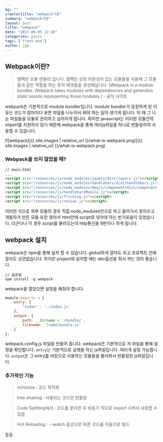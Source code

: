 ```yaml
---
bg: ""
crawlertitle: "webpack기본"
summary: "webpack기본"
layout: post
title: "webpack"
date: "2017-09-05 12:30"
categories: posts
tags: ['front-end']
author: jgb
---
```


## Webpack이란?
> 웹팩은 모듈 번들러 입니다.
웹팩은 상호 의존성이 있는 모듈들을 사용해 그 모듈들과 같은 역할을 하는 정적 에셋들을 생성해냅니다.
(Webpack is a module bundler. Webpack takes modules with dependencies and generates static assets representing those modules.) - 공식 사이트

webpack은 기본적으로 module bundler입니다.
module bundler가 등장하게 된 이유는 코드가 많아지다 보면 파일을 나누어서 짜야 하는 일이
생기게 됩니다. 이 때 그 나눈 파일들을 모듈로 관리하고 싶어지게 됩니다.
하지만 javascript는 이러한 모듈간의 import를 지원하지 않기 때문에 webpack을 통해 여러js파일을
하나로 번들링하여 사용할 수 있습니다.

[![webpack]({{ site.images | relative_url }}/what-is-webpack.png)]({{ site.images | relative_url }}/what-is-webpack.png)


### Webpack을 쓰지 않았을 때?
```html
// main.html
...
<script src="/resources/js/node_modules/jquery/dist/jquery.js"></script>
<script src="/resources/js/node_modules/handlebars/dist/handlebars.js"></script>
<script src="/resources/js/node_modules/@egjs/component/dist/component.js"></script>
<script src="/resources/js/handlebarsModule.js"></script>
<script src="/resources/js/flicking.js"></script>
<script src="/resources/js/review.js"></script>
```
이러한 식으로 외부 모듈의 경우 직접 node_modules안으로 파고 들어가서 찾아쓰고
개발자가 만든 모듈 또한 찾아서 html안에 script로 넣어야 하는 번거로움이 있었습니다.
더군다나 이 경우 script를 불러오는데 http통신을 6번이나 하게 됩니다.

## webpack 설치
webpack은 npm을 통해 설치 할 수 있습니다.
global하게 깔아도 되고 프로젝트 안에 깔아도 상관없습니다.
하지만 project에 설치할 때는 dev옵션을 줘서 까는 것이 좋습니다.
```
// 글로벌
npm install -g webpack
```
webpack을 깔았으면 설정을 해줘야 합니다.
```javascript
module.exports = {
    entry: {
        "index" : './index.js'
    },
    output: {
        path: __dirname + '/bundle/',
        filename: '[name]bundle.js'
    }
};
```
webpack.config.js 파일을 만들어 줍니다.
webpack은 기본적으로 저 파일을 통해 설정을 확인합니다.
`entry`는 기본적으로 실행을 하는 js파일입니다.
여러개 설정 가능합니다.
`output`은 그 entry를 바탕으로 사용하는 모듈들을 불러와서 번들링한 js파일입니다.

### 추가적인 기능

> minimize : 코드 최적화

> tree shaking : 사용되는 코드만 번들링

> Code Splitting에서 : 코드를 분리한 후 비동기 적으로 import 시켜서 사용할 수 있음

> Hot Reloading : --watch 옵션으로 바뀐 코드를 자동으로 빌드

등등

